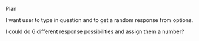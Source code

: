 


Plan

I want user to type in question and to get a random response from options. 

I could do 6 different response possibilities and assign them a number?
